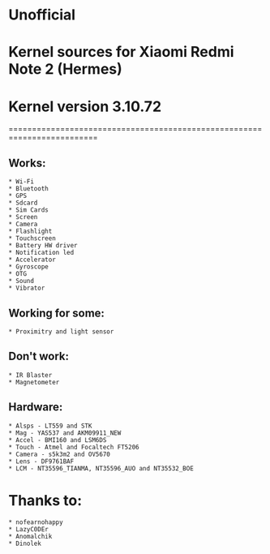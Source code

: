# Unofficial
# Kernel sources for Xiaomi Redmi Note 2 (Hermes)
# Kernel version 3.10.72

=========================================================================

## Works:

	* Wi-Fi
	* Bluetooth
	* GPS
	* Sdcard
	* Sim Cards
	* Screen
	* Camera
	* Flashlight
	* Touchscreen
	* Battery HW driver
	* Notification led
	* Accelerator
	* Gyroscope
	* OTG
	* Sound
	* Vibrator

## Working for some:

	* Proximitry and light sensor

## Don't work:

	* IR Blaster
	* Magnetometer

## Hardware:

	* Alsps - LT559 and STK
	* Mag - YAS537 and AKM09911_NEW
	* Accel - BMI160 and LSM6DS
	* Touch - Atmel and Focaltech FT5206
	* Camera - s5k3m2 and OV5670
	* Lens - DF9761BAF
	* LCM - NT35596_TIANMA, NT35596_AUO and NT35532_BOE

# Thanks to:

	* nofearnohappy
	* LazyC0DEr
	* Anomalchik
	* Dinolek

